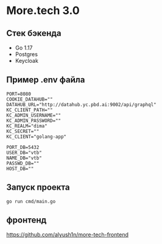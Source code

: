 # More.tech 3.0

## Стек бэкенда

* Go 1.17
* Postgres
* Keycloak

## Пример .env файла

```
PORT=8080
COOKIE_DATAHUB=""
DATAHUB_URL="http://datahub.yc.pbd.ai:9002/api/graphql"
KC_CLIENT_PATH=""
KC_ADMIN_USERNAME=""
KC_ADMIN_PASSWORD=""
KC_REALM="dima"
KC_SECRET=""
KC_CLIENT="golang-app"

PORT_DB=5432
USER_DB="vtb"
NAME_DB="vtb"
PASSWD_DB=""
HOST_DB=""
```

## Запуск проекта

`go run cmd/main.go`


## фронтенд

https://github.com/alyush1n/more-tech-frontend
